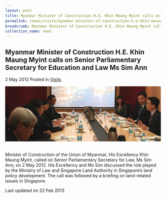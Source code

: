 ```yaml
---
layout: post
title: Myanmar Minister of Construction H.E. Khin Maung Myint calls on Senior Parliamentary Secretary for Education and Law Ms Sim Ann
permalink: /news/visits/myanmar-minister-of-construction-h-e-khin-maung-myint-calls-on-senior-parliamentary-secretary-for/
breadcrumb: Myanmar Minister of Construction H.E. Khin Maung Myint calls on Senior Parliamentary Secretary for Education and Law Ms Sim Ann
collection_name: news
---
```


Myanmar Minister of Construction H.E. Khin Maung Myint calls on Senior Parliamentary Secretary for Education and Law Ms Sim Ann
---

2 May 2012 Posted in [Visits](/news/visits/)

<div class="image"><img src="/images/MyanmarVisit.jpg/"></div><br>

Minister of Construction of the Union of Myanmar, His Excellency Khin Maung Myint, called on Senior Parliamentary Secretary for Law, Ms Sim Ann, on 2 May 2012.  His Excellency and Ms Sim discussed the role played by the Ministry of Law and Singapore Land Authority in Singapore’s land policy development. The call was followed by a briefing on land-related issues in Singapore. 

<p class="right-side-updated">Last updated on 22 Feb 2013</p>
